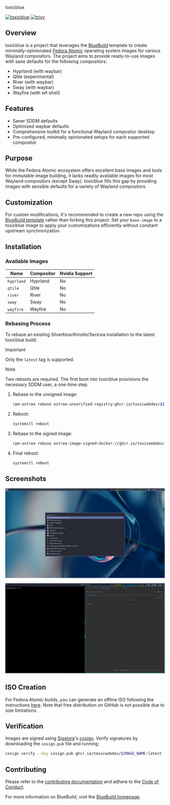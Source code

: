
  
    
  


toxicblue

[![toxicblue](https://github.com/toxicwebdev/toxicblue/actions/workflows/build.yml/badge.svg)](https://github.com/toxicwebdev/toxicblue/actions/workflows/build.yml)
[![trivy](https://github.com/toxicwebdev/toxicblue/actions/workflows/trivy.yml/badge.svg)](https://github.com/toxicwebdev/toxicblue/actions/workflows/trivy.yml)

## Overview

toxicblue is a project that leverages the [BlueBuild](https://blue-build.org/) template to create minimally-opinionated [Fedora Atomic](https://fedoraproject.org/atomic-desktops/) operating system images for various Wayland compositors. The project aims to provide ready-to-use images with sane defaults for the following compositors:

- Hyprland (with waybar)
- Qtile (experimental)
- River (with waybar)
- Sway (with waybar)
- Wayfire (with wf-shell)

## Features

- Saner SDDM defaults
- Optimized waybar defaults
- Comprehensive toolkit for a functional Wayland compositor desktop
- Pre-configured, minimally opinionated setups for each supported compositor

## Purpose

While the Fedora Atomic ecosystem offers excellent base images and tools for immutable image building, it lacks readily available images for most Wayland compositors (except Sway). toxicblue fills this gap by providing images with sensible defaults for a variety of Wayland compositors.

## Customization

For custom modifications, it's recommended to create a new repo using the [BlueBuild template](https://github.com/blue-build/template) rather than forking this project. Set your `base-image` to a toxicblue image to apply your customizations efficiently without constant upstream synchronization.

## Installation

### Available Images

| Name      | Compositor | Nvidia Support |
|-----------|------------|-----------------|
| `hyprland`| Hyprland   | No              |
| `qtile`   | Qtile      | No              |
| `river`   | River      | No              |
| `sway`    | Sway       | No              |
| `wayfire` | Wayfire    | No              |

### Rebasing Process

To rebase an existing Silverblue/Kinoite/Sericea installation to the latest toxicblue build:

> [!IMPORTANT]
> Only the `latest` tag is supported.

> [!NOTE]
> Two reboots are required. The first boot into toxicblue provisions the necessary SDDM user, a one-time step.

1. Rebase to the unsigned image:
   ```bash
   rpm-ostree rebase ostree-unverified-registry:ghcr.io/toxicwebdev/$IMAGE_NAME:latest
   ```

2. Reboot:
   ```bash
   systemctl reboot
   ```

3. Rebase to the signed image:
   ```bash
   rpm-ostree rebase ostree-image-signed:docker://ghcr.io/toxicwebdev/$IMAGE_NAME:latest
   ```

4. Final reboot:
   ```bash
   systemctl reboot
   ```

## Screenshots

![sway](assets/sway.png)

![hyprland](assets/hyprland.png)

## ISO Creation

For Fedora Atomic builds, you can generate an offline ISO following the instructions [here](https://blue-build.org/learn/universal-blue/#fresh-install-from-an-iso). Note that free distribution on GitHub is not possible due to size limitations.

## Verification

Images are signed using [Sigstore](https://www.sigstore.dev/)'s [cosign](https://github.com/sigstore/cosign). Verify signatures by downloading the `cosign.pub` file and running:

```bash
cosign verify --key cosign.pub ghcr.io/toxicwebdev/$IMAGE_NAME:latest
```

## Contributing

Please refer to the [contributing documentation](CONTRIBUTING.md#contributing) and adhere to the [Code of Conduct](CODE_OF_CONDUCT.md).

For more information on BlueBuild, visit the [BlueBuild homepage](https://blue-build.org/).